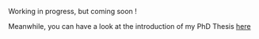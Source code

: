 Working in progress, but coming soon ! 

Meanwhile, you can have a look at the introduction of my PhD Thesis [here](http://Alessandro-Bongarzone.github.io/files/Intro_PhD.pdf)
